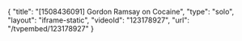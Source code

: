 {
    "title": "[1508436091] Gordon Ramsay on Cocaine",
    "type": "solo",
    "layout": "iframe-static",
    "videoId": "123178927",
    "url": "\/tvpembed\/123178927"
}